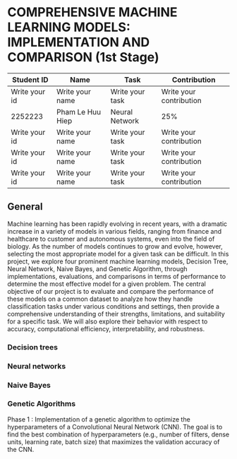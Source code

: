 # COMPREHENSIVE MACHINE LEARNING MODELS: IMPLEMENTATION AND COMPARISON (1st Stage) 

<div align='center'>

| **Student ID** | **Name** | **Task** | **Contribution** |
| -------------- | ---------------- | -------- | ---------------- |
| Write your id | Write your name  | Write your task | Write your contribution |
| 2252223       | Pham Le Huu Hiep | Neural Network  |           25%           |
| Write your id | Write your name  | Write your task | Write your contribution |
| Write your id | Write your name  | Write your task | Write your contribution |
| Write your id | Write your name  | Write your task | Write your contribution |

</div>

## General
Machine learning has been rapidly evolving in recent years, with a dramatic increase in a variety of models in various fields, ranging from finance and healthcare to customer and autonomous systems, even into the field of biology. As the number of models continues to grow and evolve, however, selecting the most appropriate model for a given task can be difficult. In this project, we explore four prominent machine learning models, Decision Tree, Neural Network, Naive Bayes, and Genetic Algorithm, through implementations, evaluations, and comparisons in terms of performance to determine the most effective model for a given problem. The central objective of our project is to evaluate and compare the performance of these models on a common dataset to analyze how they handle classification tasks under various conditions and settings, then provide a comprehensive understanding of their strengths, limitations, and suitability for a specific task. We will also explore their behavior with respect to accuracy, computational efficiency, interpretability, and robustness.

### Decision trees

### Neural networks

### Naive Bayes

### Genetic Algorithms
Phase 1 : Implementation of a genetic algorithm to optimize the hyperparameters of a Convolutional Neural Network (CNN). The goal is to find the best combination of hyperparameters (e.g., number of filters, dense units, learning rate, batch size) that maximizes the validation accuracy of the CNN.
